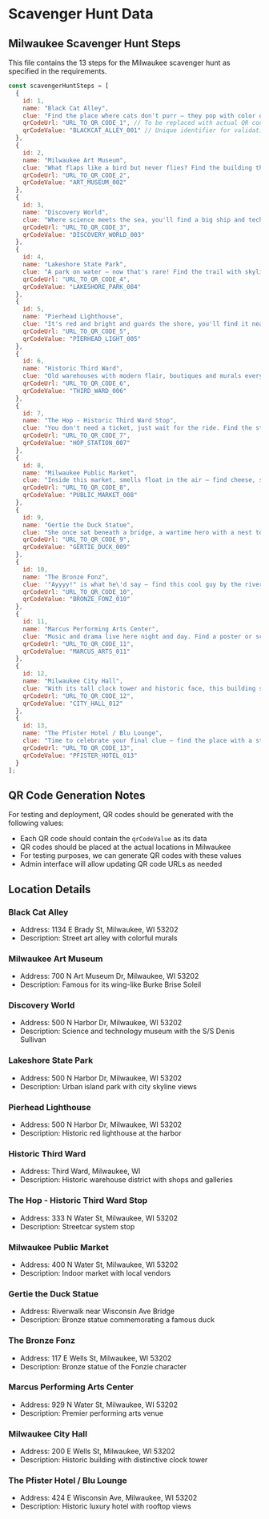 # Scavenger Hunt Data

## Milwaukee Scavenger Hunt Steps

This file contains the 13 steps for the Milwaukee scavenger hunt as specified in the requirements.

```javascript
const scavengerHuntSteps = [
  {
    id: 1,
    name: "Black Cat Alley",
    clue: "Find the place where cats don't purr — they pop with color on the wall for sure.",
    qrCodeUrl: "URL_TO_QR_CODE_1", // To be replaced with actual QR code URL
    qrCodeValue: "BLACKCAT_ALLEY_001" // Unique identifier for validation
  },
  {
    id: 2,
    name: "Milwaukee Art Museum",
    clue: "What flaps like a bird but never flies? Find the building that spreads its wings by the lake.",
    qrCodeUrl: "URL_TO_QR_CODE_2",
    qrCodeValue: "ART_MUSEUM_002"
  },
  {
    id: 3,
    name: "Discovery World",
    clue: "Where science meets the sea, you'll find a big ship and tech to see.",
    qrCodeUrl: "URL_TO_QR_CODE_3",
    qrCodeValue: "DISCOVERY_WORLD_003"
  },
  {
    id: 4,
    name: "Lakeshore State Park",
    clue: "A park on water — now that's rare! Find the trail with skyline flair.",
    qrCodeUrl: "URL_TO_QR_CODE_4",
    qrCodeValue: "LAKESHORE_PARK_004"
  },
  {
    id: 5,
    name: "Pierhead Lighthouse",
    clue: "It's red and bright and guards the shore, you'll find it near the lakeside floor.",
    qrCodeUrl: "URL_TO_QR_CODE_5",
    qrCodeValue: "PIERHEAD_LIGHT_005"
  },
  {
    id: 6,
    name: "Historic Third Ward",
    clue: "Old warehouses with modern flair, boutiques and murals everywhere!",
    qrCodeUrl: "URL_TO_QR_CODE_6",
    qrCodeValue: "THIRD_WARD_006"
  },
  {
    id: 7,
    name: "The Hop - Historic Third Ward Stop",
    clue: "You don't need a ticket, just wait for the ride. Find the streetcar track and pose with pride!",
    qrCodeUrl: "URL_TO_QR_CODE_7",
    qrCodeValue: "HOP_STATION_007"
  },
  {
    id: 8,
    name: "Milwaukee Public Market",
    clue: "Inside this market, smells float in the air — find cheese, spice, or chocolate fair!",
    qrCodeUrl: "URL_TO_QR_CODE_8",
    qrCodeValue: "PUBLIC_MARKET_008"
  },
  {
    id: 9,
    name: "Gertie the Duck Statue",
    clue: "She once sat beneath a bridge, a wartime hero with a nest to rig.",
    qrCodeUrl: "URL_TO_QR_CODE_9",
    qrCodeValue: "GERTIE_DUCK_009"
  },
  {
    id: 10,
    name: "The Bronze Fonz",
    clue: '"Ayyyy!" is what he\'d say — find this cool guy by the river today.',
    qrCodeUrl: "URL_TO_QR_CODE_10",
    qrCodeValue: "BRONZE_FONZ_010"
  },
  {
    id: 11,
    name: "Marcus Performing Arts Center",
    clue: "Music and drama live here night and day. Find a poster or sculpture on display!",
    qrCodeUrl: "URL_TO_QR_CODE_11",
    qrCodeValue: "MARCUS_ARTS_011"
  },
  {
    id: 12,
    name: "Milwaukee City Hall",
    clue: "With its tall clock tower and historic face, this building stands with elegant grace.",
    qrCodeUrl: "URL_TO_QR_CODE_12",
    qrCodeValue: "CITY_HALL_012"
  },
  {
    id: 13,
    name: "The Pfister Hotel / Blu Lounge",
    clue: "Time to celebrate your final clue — find the place with a stunning view.",
    qrCodeUrl: "URL_TO_QR_CODE_13",
    qrCodeValue: "PFISTER_HOTEL_013"
  }
];
```

## QR Code Generation Notes

For testing and deployment, QR codes should be generated with the following values:
- Each QR code should contain the `qrCodeValue` as its data
- QR codes should be placed at the actual locations in Milwaukee
- For testing purposes, we can generate QR codes with these values
- Admin interface will allow updating QR code URLs as needed

## Location Details

### Black Cat Alley
- Address: 1134 E Brady St, Milwaukee, WI 53202
- Description: Street art alley with colorful murals

### Milwaukee Art Museum
- Address: 700 N Art Museum Dr, Milwaukee, WI 53202
- Description: Famous for its wing-like Burke Brise Soleil

### Discovery World
- Address: 500 N Harbor Dr, Milwaukee, WI 53202
- Description: Science and technology museum with the S/S Denis Sullivan

### Lakeshore State Park
- Address: 500 N Harbor Dr, Milwaukee, WI 53202
- Description: Urban island park with city skyline views

### Pierhead Lighthouse
- Address: 500 N Harbor Dr, Milwaukee, WI 53202
- Description: Historic red lighthouse at the harbor

### Historic Third Ward
- Address: Third Ward, Milwaukee, WI
- Description: Historic warehouse district with shops and galleries

### The Hop - Historic Third Ward Stop
- Address: 333 N Water St, Milwaukee, WI 53202
- Description: Streetcar system stop

### Milwaukee Public Market
- Address: 400 N Water St, Milwaukee, WI 53202
- Description: Indoor market with local vendors

### Gertie the Duck Statue
- Address: Riverwalk near Wisconsin Ave Bridge
- Description: Bronze statue commemorating a famous duck

### The Bronze Fonz
- Address: 117 E Wells St, Milwaukee, WI 53202
- Description: Bronze statue of the Fonzie character

### Marcus Performing Arts Center
- Address: 929 N Water St, Milwaukee, WI 53202
- Description: Premier performing arts venue

### Milwaukee City Hall
- Address: 200 E Wells St, Milwaukee, WI 53202
- Description: Historic building with distinctive clock tower

### The Pfister Hotel / Blu Lounge
- Address: 424 E Wisconsin Ave, Milwaukee, WI 53202
- Description: Historic luxury hotel with rooftop views

